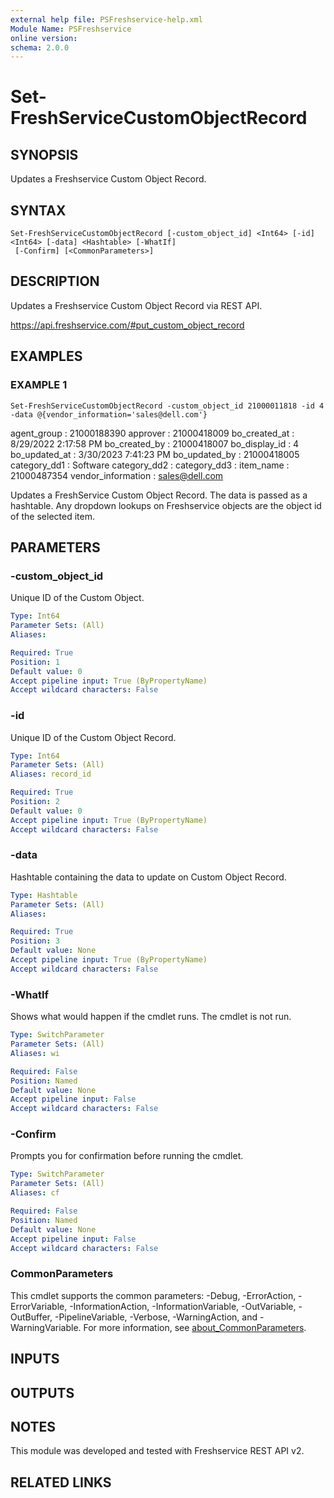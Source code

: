 ```yaml
---
external help file: PSFreshservice-help.xml
Module Name: PSFreshservice
online version:
schema: 2.0.0
---
```


# Set-FreshServiceCustomObjectRecord

## SYNOPSIS
Updates a Freshservice Custom Object Record.

## SYNTAX

```
Set-FreshServiceCustomObjectRecord [-custom_object_id] <Int64> [-id] <Int64> [-data] <Hashtable> [-WhatIf]
 [-Confirm] [<CommonParameters>]
```

## DESCRIPTION
Updates a Freshservice Custom Object Record via REST API.

https://api.freshservice.com/#put_custom_object_record

## EXAMPLES

### EXAMPLE 1
```
Set-FreshServiceCustomObjectRecord -custom_object_id 21000011818 -id 4 -data @{vendor_information='sales@dell.com'}
```

agent_group        : 21000188390
approver           : 21000418009
bo_created_at      : 8/29/2022 2:17:58 PM
bo_created_by      : 21000418007
bo_display_id      : 4
bo_updated_at      : 3/30/2023 7:41:23 PM
bo_updated_by      : 21000418005
category_dd1       : Software
category_dd2       :
category_dd3       :
item_name          : 21000487354
vendor_information : sales@dell.com

Updates a FreshService Custom Object Record.
The data is passed as a hashtable. 
Any dropdown lookups on Freshservice objects are the object id of the selected item.

## PARAMETERS

### -custom_object_id
Unique ID of the Custom Object.

```yaml
Type: Int64
Parameter Sets: (All)
Aliases:

Required: True
Position: 1
Default value: 0
Accept pipeline input: True (ByPropertyName)
Accept wildcard characters: False
```

### -id
Unique ID of the Custom Object Record.

```yaml
Type: Int64
Parameter Sets: (All)
Aliases: record_id

Required: True
Position: 2
Default value: 0
Accept pipeline input: True (ByPropertyName)
Accept wildcard characters: False
```

### -data
Hashtable containing the data to update on Custom Object Record.

```yaml
Type: Hashtable
Parameter Sets: (All)
Aliases:

Required: True
Position: 3
Default value: None
Accept pipeline input: True (ByPropertyName)
Accept wildcard characters: False
```

### -WhatIf
Shows what would happen if the cmdlet runs.
The cmdlet is not run.

```yaml
Type: SwitchParameter
Parameter Sets: (All)
Aliases: wi

Required: False
Position: Named
Default value: None
Accept pipeline input: False
Accept wildcard characters: False
```

### -Confirm
Prompts you for confirmation before running the cmdlet.

```yaml
Type: SwitchParameter
Parameter Sets: (All)
Aliases: cf

Required: False
Position: Named
Default value: None
Accept pipeline input: False
Accept wildcard characters: False
```

### CommonParameters
This cmdlet supports the common parameters: -Debug, -ErrorAction, -ErrorVariable, -InformationAction, -InformationVariable, -OutVariable, -OutBuffer, -PipelineVariable, -Verbose, -WarningAction, and -WarningVariable. For more information, see [about_CommonParameters](http://go.microsoft.com/fwlink/?LinkID=113216).

## INPUTS

## OUTPUTS

## NOTES
This module was developed and tested with Freshservice REST API v2.

## RELATED LINKS
